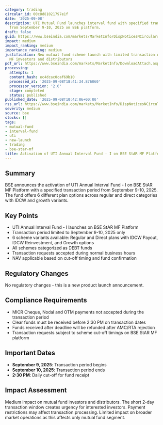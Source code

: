 ```yaml
---
category: trading
circular_id: 00c8d81021797e1f
date: '2025-09-08'
description: UTI Mutual Fund launches interval fund with specified transaction period
  from September 9-10, 2025 on BSE platform.
draft: false
guid: https://www.bseindia.com/markets/MarketInfo/DispNoticesNCirculars.aspx?Noticeid={45203A16-AE70-4D2B-8971-CD5528041A34}&noticeno=20250908-12&dt=09/08/2025&icount=12&totcount=48&flag=0
impact: medium
impact_ranking: medium
importance_ranking: medium
justification: New mutual fund scheme launch with limited transaction window affects
  MF investors and distributors
pdf_url: https://www.bseindia.com/markets/MarketInfo/DownloadAttach.aspx?id=20250908-12&attachedId=
processing:
  attempts: 1
  content_hash: ec4dcac0caf69b10
  processed_at: '2025-09-08T18:41:34.876060'
  processor_version: '2.0'
  stage: completed
  status: published
published_date: '2025-09-08T10:42:06+00:00'
rss_url: https://www.bseindia.com/markets/MarketInfo/DispNoticesNCirculars.aspx?Noticeid={45203A16-AE70-4D2B-8971-CD5528041A34}&noticeno=20250908-12&dt=09/08/2025&icount=12&totcount=48&flag=0
severity: medium
source: bse
stocks: []
tags:
- mutual-fund
- interval-fund
- uti
- new-launch
- trading
- bse-star-mf
title: Activation of UTI Annual Interval Fund - I on BSE StAR MF Platform
---
```


## Summary

BSE announces the activation of UTI Annual Interval Fund - I on BSE StAR MF Platform with a specified transaction period from September 9-10, 2025. The fund offers 6 different plan options across regular and direct categories with IDCW and growth variants.

## Key Points

- UTI Annual Interval Fund - I launches on BSE StAR MF Platform
- Transaction period limited to September 9-10, 2025 only
- 6 scheme variants available: Regular and Direct plans with IDCW Payout, IDCW Reinvestment, and Growth options
- All schemes categorized as DEBT funds
- Transaction requests accepted during normal business hours
- NAV applicable based on cut-off timing and fund confirmation

## Regulatory Changes

No regulatory changes - this is a new product launch announcement.

## Compliance Requirements

- MICR Cheque, Nodal and OTM payments not accepted during the transaction period
- Clear funds must be received before 2:30 PM on transaction dates
- Funds received after deadline will be refunded after AMC/RTA rejection
- Transaction requests subject to scheme cut-off timings on BSE StAR MF platform

## Important Dates

- **September 9, 2025**: Transaction period begins
- **September 10, 2025**: Transaction period ends
- **2:30 PM**: Daily cut-off for fund receipt

## Impact Assessment

Medium impact on mutual fund investors and distributors. The short 2-day transaction window creates urgency for interested investors. Payment restrictions may affect transaction processing. Limited impact on broader market operations as this affects only mutual fund segment.